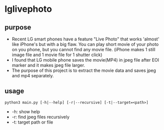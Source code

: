 # lglivephoto

## purpose
* Recent LG smart phones have a feature "Live Photo" that works 'almost' like iPhone's but with a big flaw. You can play short movie of your photo on you phone, but you cannot find any movie file. (iPhone makes 1 still image file and 1 movie file for 1 shutter click)
* I found that LG mobile phone saves the movie(MP4) in jpeg file after EOI marker and it makes jpeg file larger.
* The purpose of this project is to extract the movie data and saves jpeg and mp4 separately.

## usage
`python3 main.py [-h|--help] [-r|--recursive] [-t|--target=<path>]`
* -h: show help
* -r: find jpeg files recursively
* -t: target path or file
